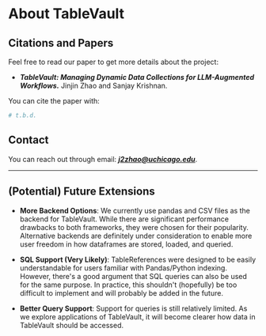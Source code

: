 # About TableVault

## Citations and Papers

Feel free to read our paper to get more details about the project:

- ***TableVault: Managing Dynamic Data Collections for LLM-Augmented Workflows.*** Jinjin Zhao and Sanjay Krishnan.

You can cite the paper with:

```bibtex
# t.b.d.
```

## Contact

You can reach out through email: ***j2zhao@uchicago.edu***.

---

## (Potential) Future Extensions

-   **More Backend Options**: We currently use pandas and CSV files as the backend for TableVault. While there are significant performance drawbacks to both frameworks, they were chosen for their popularity. Alternative backends are definitely under consideration to enable more user freedom in how dataframes are stored, loaded, and queried.

-   **SQL Support (Very Likely)**: TableReferences were designed to be easily understandable for users familiar with Pandas/Python indexing. However, there's a good argument that SQL queries can also be used for the same purpose. In practice, this shouldn't (hopefully) be too difficult to implement and will probably be added in the future.

-   **Better Query Support**: Support for queries is still relatively limited. As we explore applications of TableVault, it will become clearer how data in TableVault should be accessed.
